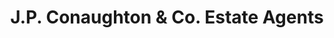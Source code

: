 ---
title: "J.P. Conaughton & Co. Estate Agents"
url: /ballarat/j-p-conaughton-and-co-estate-agents/
shop: estate agent
---
